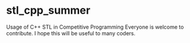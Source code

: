 # stl_cpp_summer
Usage of C++ STL in Competitive Programming
Everyone is welcome to contribute.
I hope this will be useful to many coders.

